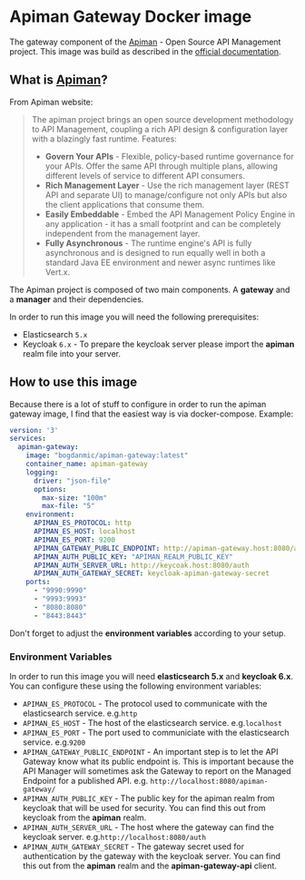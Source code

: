 # Apiman Gateway Docker image
The gateway component of the [Apiman](http://www.apiman.io/) - Open Source API Management project. This image was build as described in the [official documentation](http://www.apiman.io/latest/production-guide.html).

## What is [Apiman](http://www.apiman.io/)?
From Apiman website:
> The apiman project brings an open source development methodology to API Management, 
> coupling a rich API design & configuration layer with a blazingly fast runtime.
> Features:
>  - **Govern Your APIs** - Flexible, policy-based runtime governance for your APIs. Offer the same API through multiple plans, allowing different levels of service to different API consumers.
>  - **Rich Management Layer** - Use the rich management layer (REST API and separate UI) to manage/configure not only APIs but also the client applications that consume them.
>  - **Easily Embeddable** - Embed the API Management Policy Engine in any application - it has a small footprint and can be completely independent from the management layer.
>  - **Fully Asynchronous** - The runtime engine's API is fully asynchronous and is designed to run equally well in both a standard Java EE environment and newer async runtimes like Vert.x.

The Apiman project is composed of two main components. A **gateway** and 
a **manager** and their dependencies.

In order to run this image you will need the following prerequisites:
 - Elasticsearch ```5.x``` 
 - Keycloak ```6.x``` - To prepare the keycloak server please import the **apiman**
 realm file into your server.

## How to use this image
Because there is a lot of stuff to configure in order to run the apiman gateway image, I find that the easiest way is via docker-compose. Example:
```yml
version: '3'
services:
  apiman-gateway:
    image: "bogdanmic/apiman-gateway:latest"
    container_name: apiman-gateway
    logging:
      driver: "json-file"
      options:
        max-size: "100m"
        max-file: "5"
    environment:
      APIMAN_ES_PROTOCOL: http
      APIMAN_ES_HOST: localhost
      APIMAN_ES_PORT: 9200
      APIMAN_GATEWAY_PUBLIC_ENDPOINT: http://apiman-gateway.host:8080/apiman-gateway/
      APIMAN_AUTH_PUBLIC_KEY: "APIMAN_REALM_PUBLIC_KEY"
      APIMAN_AUTH_SERVER_URL: http://keycoak.host:8080/auth
      APIMAN_AUTH_GATEWAY_SECRET: keycloak-apiman-gateway-secret
    ports:
      - "9990:9990"
      - "9993:9993"
      - "8080:8080"
      - "8443:8443"
```
Don't forget to adjust the **environment variables** according to your setup.

### Environment Variables
In order to run this image you will need **elasticsearch 5.x** and **keycloak 6.x**.
You can configure these using the following environment variables:
 - ```APIMAN_ES_PROTOCOL``` - The protocol used to communicate with the elasticsearch service. e.g.```http```
 - ```APIMAN_ES_HOST``` - The host of the elasticsearch service. e.g.```localhost```
 - ```APIMAN_ES_PORT``` - The port used to communiciate with the elasticsearch service. e.g.```9200```
 - ```APIMAN_GATEWAY_PUBLIC_ENDPOINT``` - An important step is to let the API Gateway know what its public endpoint is. 
 This is important because the API Manager will sometimes ask the Gateway to report on the Managed Endpoint for a 
 published API. e.g. ```http://localhost:8080/apiman-gateway/```
 - ```APIMAN_AUTH_PUBLIC_KEY``` - The public key for the apiman realm from keycloak that will be used for security.
 You can find this out from keycloak from the **apiman** realm.
 - ```APIMAN_AUTH_SERVER_URL``` - The host where the gateway can find the keycloak server. e.g.```http://localhost:8080/auth```
 - ```APIMAN_AUTH_GATEWAY_SECRET``` - The  gateway secret used for authentication by the gateway with the keycloak server.
 You can find this out from the **apiman** realm and the **apiman-gateway-api** client.
